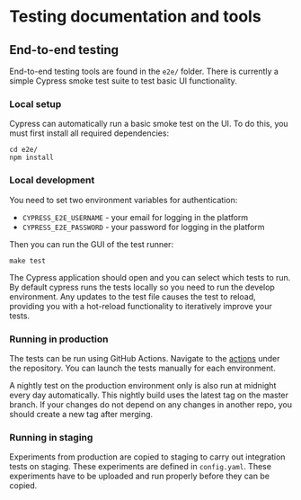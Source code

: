 
# Testing documentation and tools

## End-to-end testing

End-to-end testing tools are found in the `e2e/` folder. There is currently
a simple Cypress smoke test suite to test basic UI functionality.

### Local setup

Cypress can automatically run a basic smoke test on the UI. To do this, you must
first install all required dependencies:

```
cd e2e/
npm install
```

### Local development
You need to set two environment variables for authentication:

* `CYPRESS_E2E_USERNAME` - your email for logging in the platform
* `CYPRESS_E2E_PASSWORD` - your password for logging in the platform


Then you can run the GUI of the test runner:

`make test`

The Cypress application should open and you can select which tests to run. By default cypress runs the tests locally so you need to run the develop environment.
Any updates to the test file causes the test to reload, providing you with
a hot-reload functionality to iteratively improve your tests.

### Running in production

The tests can be run using GitHub Actions. Navigate to the
[actions](https://github.com/hms-dbmi-cellenics/testing/actions)
under the repository. You can launch the tests manually for
each environment.

A nightly test on the production environment only is also run
at midnight every day automatically. This nightly build uses the latest
tag on the master branch.  If your changes do not depend on any changes in another repo,
you should create a new tag after merging.

### Running in staging

Experiments from production are copied to staging to carry out integration tests on staging. These experiments are defined in `config.yaml`. These experiments have to be uploaded and run properly before they can be copied.
